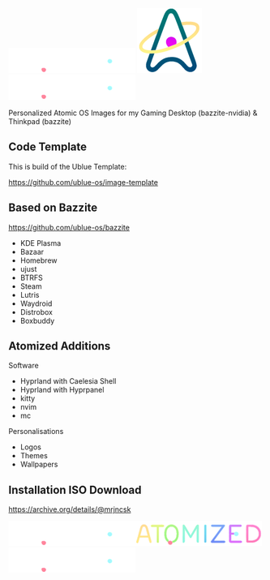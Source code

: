 ![Logo](files/usr/share/atomized/...png) ![Logo](files/usr/share/atomized/Logo.png) ![Logo](files/usr/share/atomized/...png)

Personalized Atomic OS Images for my Gaming Desktop (bazzite-nvidia) & Thinkpad (bazzite)

## Code Template

This is build of the Ublue Template:

https://github.com/ublue-os/image-template

## Based on Bazzite

https://github.com/ublue-os/bazzite

- KDE Plasma
- Bazaar
- Homebrew
- ujust
- BTRFS
- Steam
- Lutris
- Waydroid
- Distrobox
- Boxbuddy

## Atomized Additions

Software

- Hyprland with Caelesia Shell
- Hyprland with Hyprpanel
- kitty
- nvim
- mc

Personalisations

- Logos
- Themes
- Wallpapers

## Installation ISO Download

https://archive.org/details/@mrjncsk

![Logo](files/usr/share/atomized/...png)![Title](files/usr/share/atomized/Title.png)![Logo](files/usr/share/atomized/...png)
